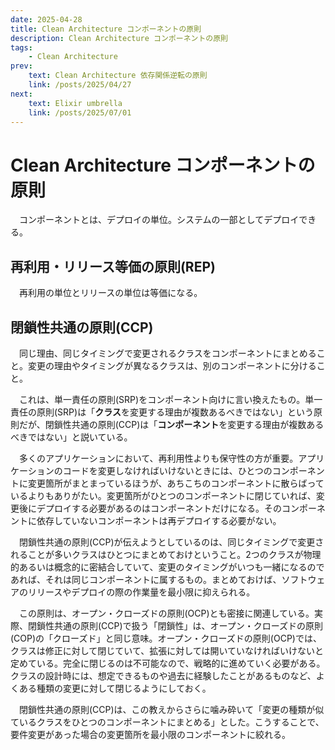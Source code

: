 ```yaml
---
date: 2025-04-28
title: Clean Architecture コンポーネントの原則
description: Clean Architecture コンポーネントの原則
tags: 
    - Clean Architecture
prev:
    text: Clean Architecture 依存関係逆転の原則
    link: /posts/2025/04/27
next:
    text: Elixir umbrella
    link: /posts/2025/07/01
---
```


# Clean Architecture コンポーネントの原則

&emsp;コンポーネントとは、デプロイの単位。システムの一部としてデプロイできる。

## 再利用・リリース等価の原則(REP)

&emsp;再利用の単位とリリースの単位は等価になる。

## 閉鎖性共通の原則(CCP)

&emsp;同じ理由、同じタイミングで変更されるクラスをコンポーネントにまとめること。変更の理由やタイミングが異なるクラスは、別のコンポーネントに分けること。

&emsp;これは、単一責任の原則(SRP)をコンポーネント向けに言い換えたもの。単一責任の原則(SRP)は「**クラス**を変更する理由が複数あるべきではない」という原則だが、閉鎖性共通の原則(CCP)は「**コンポーネント**を変更する理由が複数あるべきではない」と説いている。

&emsp;多くのアプリケーションにおいて、再利用性よりも保守性の方が重要。アプリケーションのコードを変更しなければいけないときには、ひとつのコンポーネントに変更箇所がまとまっているほうが、あちこちのコンポーネントに散らばっているよりもありがたい。変更箇所がひとつのコンポーネントに閉じていれば、変更後にデプロイする必要があるのはコンポーネントだけになる。そのコンポーネントに依存していないコンポーネントは再デプロイする必要がない。

&emsp;閉鎖性共通の原則(CCP)が伝えようとしているのは、同じタイミングで変更されることが多いクラスはひとつにまとめておけということ。2つのクラスが物理的あるいは概念的に密結合していて、変更のタイミングがいつも一緒になるのであれば、それは同じコンポーネントに属するもの。まとめておけば、ソフトウェアのリリースやデプロイの際の作業量を最小限に抑えられる。

&emsp;この原則は、オープン・クローズドの原則(OCP)とも密接に関連している。実際、閉鎖性共通の原則(CCP)で扱う「閉鎖性」は、オープン・クローズドの原則(COP)の「クローズド」と同じ意味。オープン・クローズドの原則(OCP)では、クラスは修正に対して閉じていて、拡張に対しては開いていなければいけないと定めている。完全に閉じるのは不可能なので、戦略的に進めていく必要がある。クラスの設計時には、想定できるものや過去に経験したことがあるものなど、よくある種類の変更に対して閉じるようにしておく。

&emsp;閉鎖性共通の原則(CCP)は、この教えからさらに噛み砕いて「変更の種類が似ているクラスをひとつのコンポーネントにまとめる」とした。こうすることで、要件変更があった場合の変更箇所を最小限のコンポーネントに絞れる。